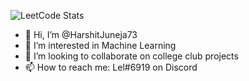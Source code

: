 ![LeetCode Stats](https://leetcard.jacoblin.cool/junejah24?theme=wtf&font=Content&ext=heatmap)
- 👋 Hi, I’m @HarshitJuneja73
- 👀 I’m interested in Machine Learning
- 💞️ I’m looking to collaborate on college club projects
- 📫 How to reach me: Lel#6919 on Discord

<!---
HarshitJuneja73/HarshitJuneja73 is a ✨ special ✨ repository because its `README.md` (this file) appears on your GitHub profile.
You can click the Preview link to take a look at your changes.
--->
